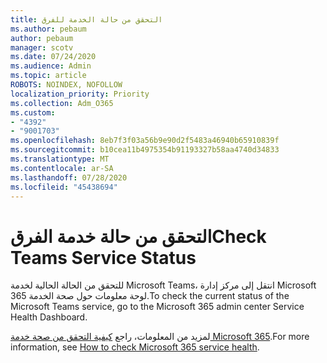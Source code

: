 ```yaml
---
title: التحقق من حالة الخدمة للفرق
ms.author: pebaum
author: pebaum
manager: scotv
ms.date: 07/24/2020
ms.audience: Admin
ms.topic: article
ROBOTS: NOINDEX, NOFOLLOW
localization_priority: Priority
ms.collection: Adm_O365
ms.custom:
- "4392"
- "9001703"
ms.openlocfilehash: 8eb7f3f03a56b9e90d2f5483a46940b65910839f
ms.sourcegitcommit: b10cea11b4975354b91193327b58aa4740d34833
ms.translationtype: MT
ms.contentlocale: ar-SA
ms.lasthandoff: 07/28/2020
ms.locfileid: "45438694"
---
```

# <a name="check-teams-service-status"></a><span data-ttu-id="0d806-102">التحقق من حالة خدمة الفرق</span><span class="sxs-lookup"><span data-stu-id="0d806-102">Check Teams Service Status</span></span>

<span data-ttu-id="0d806-103">للتحقق من الحالة الحالية لخدمة Microsoft Teams، انتقل إلى مركز إدارة Microsoft 365 لوحة معلومات حول صحة الخدمة.</span><span class="sxs-lookup"><span data-stu-id="0d806-103">To check the current status of the Microsoft Teams service, go to the Microsoft 365 admin center Service Health Dashboard.</span></span>

<span data-ttu-id="0d806-104">لمزيد من المعلومات، راجع [كيفية التحقق من صحة خدمة Microsoft 365](https://docs.microsoft.com/office365/enterprise/view-service-health).</span><span class="sxs-lookup"><span data-stu-id="0d806-104">For more information, see [How to check Microsoft 365 service health](https://docs.microsoft.com/office365/enterprise/view-service-health).</span></span>